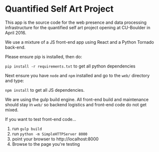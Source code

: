 # Quantified Self Art Project 
This app is the source code for the web presence and data processing infrastructure for the quantified self art project opening at CU-Boulder in April 2016.

We use a mixture of a JS front-end app using React and a Python Tornado back-end.

Please ensure pip is installed, then do:

`pip install -r requirements.txt` to get all python dependencies

Next ensure you have `node` and `npm` installed and go to the `web/` directory and type:

`npm install` to get all JS dependencies.

We are using the gulp build engine. All front-end build and maintenance should stay in `web/` so backend logistics and front-end code do not get mixed.

If you want to test front-end code...

1. run `gulp build`
2. run `python -m SimpleHTTPServer 8000`
3. point your browser to http://localhost:8000
4. Browse to the page you're testing
